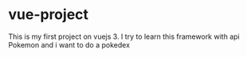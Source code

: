 # vue-project

This is my first project on vuejs 3. I try to learn this framework with api Pokemon and i want to do a pokedex 




